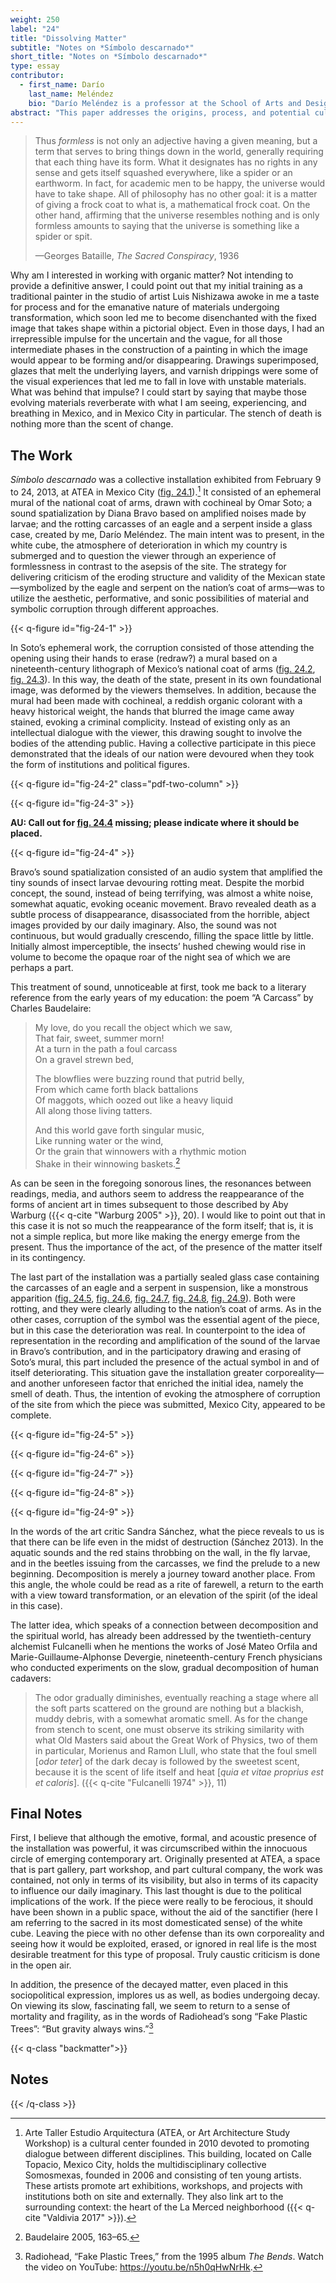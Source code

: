 ```yaml
---
weight: 250
label: "24"
title: "Dissolving Matter"
subtitle: "Notes on *Símbolo descarnado*"
short_title: "Notes on *Símbolo descarnado*"
type: essay
contributor:
  - first_name: Darío
    last_name: Meléndez
    bio: "Darío Meléndez is a professor at the School of Arts and Design at the Universidad Nacional Autónoma de México. He pursued his bachelor’s and master’s degrees in visual arts with a specialization in painting, as well as his doctorate in arts and design, at that university. His artistic research focuses on material explorations based in painting, while also touching on the fields of drawing, action art, installation art, and beyond."
abstract: "This paper addresses the origins, process, and potential cultural resonances of the installation *Símbolo descarnado* (2013), presented at ATEA, Mexico City, in 2013, which invoked the earthly presences of the eagle and the serpent, symbols on the Mexican flag, using organic matter that was undergoing decomposition. In this approach to the image as a Warburgian force field, the work proposes viewing the material and symbolic decomposition of Mexico’s foundational legend as rendering it a formless territory whose detritus appears to whisper that another nation is possible."
---
```


> Thus *formless* is not only an adjective having a given meaning, but a term that serves to bring things down in the world, generally requiring that each thing have its form. What it designates has no rights in any sense and gets itself squashed everywhere, like a spider or an earthworm. In fact, for academic men to be happy, the universe would have to take shape. All of philosophy has no other goal: it is a matter of giving a frock coat to what is, a mathematical frock coat. On the other hand, affirming that the universe resembles nothing and is only formless amounts to saying that the universe is something like a spider or spit.
>
> —Georges Bataille, *The Sacred Conspiracy*, 1936

Why am I interested in working with organic matter? Not intending to provide a definitive answer, I could point out that my initial training as a traditional painter in the studio of artist Luis Nishizawa awoke in me a taste for process and for the emanative nature of materials undergoing transformation, which soon led me to become disenchanted with the fixed image that takes shape within a pictorial object. Even in those days, I had an irrepressible impulse for the uncertain and the vague, for all those intermediate phases in the construction of a painting in which the image would appear to be forming and/or disappearing. Drawings superimposed, glazes that melt the underlying layers, and varnish drippings were some of the visual experiences that led me to fall in love with unstable materials. What was behind that impulse? I could start by saying that maybe those evolving materials reverberate with what I am seeing, experiencing, and breathing in Mexico, and in Mexico City in particular. The stench of death is nothing more than the scent of change.

## The Work

*Símbolo descarnado* was a collective installation exhibited from February 9 to 24, 2013, at ATEA in Mexico City ([fig. 24.1](#fig-24-1)).[^1] It consisted of an ephemeral mural of the national coat of arms, drawn with cochineal by Omar Soto; a sound spatialization by Diana Bravo based on amplified noises made by larvae; and the rotting carcasses of an eagle and a serpent inside a glass case, created by me, Darío Meléndez. The main intent was to present, in the white cube, the atmosphere of deterioration in which my country is submerged and to question the viewer through an experience of formlessness in contrast to the asepsis of the site. The strategy for delivering criticism of the eroding structure and validity of the Mexican state—symbolized by the eagle and serpent on the nation’s coat of arms—was to utilize the aesthetic, performative, and sonic possibilities of material and symbolic corruption through different approaches.

{{< q-figure id="fig-24-1" >}}

In Soto’s ephemeral work, the corruption consisted of those attending the opening using their hands to erase (redraw?) a mural based on a nineteenth-century lithograph of Mexico’s national coat of arms ([fig. 24.2](#fig-24-2), [fig. 24.3](#fig-24-3)). In this way, the death of the state, present in its own foundational image, was deformed by the viewers themselves. In addition, because the mural had been made with cochineal, a reddish organic colorant with a heavy historical weight, the hands that blurred the image came away stained, evoking a criminal complicity. Instead of existing only as an intellectual dialogue with the viewer, this drawing sought to involve the bodies of the attending public. Having a collective participate in this piece demonstrated that the ideals of our nation were devoured when they took the form of institutions and political figures.

{{< q-figure id="fig-24-2" class="pdf-two-column" >}}

{{< q-figure id="fig-24-3" >}}

**AU: Call out for [fig. 24.4](#fig-24-4) missing; please indicate where it should be placed.**

{{< q-figure id="fig-24-4" >}}

Bravo’s sound spatialization consisted of an audio system that amplified the tiny sounds of insect larvae devouring rotting meat. Despite the morbid concept, the sound, instead of being terrifying, was almost a white noise, somewhat aquatic, evoking oceanic movement. Bravo revealed death as a subtle process of disappearance, disassociated from the horrible, abject images provided by our daily imaginary. Also, the sound was not continuous, but would gradually crescendo, filling the space little by little. Initially almost imperceptible, the insects’ hushed chewing would rise in volume to become the opaque roar of the night sea of which we are perhaps a part.

This treatment of sound, unnoticeable at first, took me back to a literary reference from the early years of my education: the poem “A Carcass” by Charles Baudelaire:

> My love, do you recall the object which we saw,\
> That fair, sweet, summer morn!\
> At a turn in the path a foul carcass\
> On a gravel strewn bed,
>
> The blowflies were buzzing round that putrid belly,\
> From which came forth black battalions\
> Of maggots, which oozed out like a heavy liquid\
> All along those living tatters.
>
> And this world gave forth singular music,\
> Like running water or the wind,\
> Or the grain that winnowers with a rhythmic motion\
> Shake in their winnowing baskets.[^2]

As can be seen in the foregoing sonorous lines, the resonances between readings, media, and authors seem to address the reappearance of the forms of ancient art in times subsequent to those described by Aby Warburg ({{< q-cite "Warburg 2005" >}}, 20). I would like to point out that in this case it is not so much the reappearance of the form itself; that is, it is not a simple replica, but more like making the energy emerge from the present. Thus the importance of the act, of the presence of the matter itself in its contingency.

The last part of the installation was a partially sealed glass case containing the carcasses of an eagle and a serpent in suspension, like a monstrous apparition ([fig. 24.5](#fig-24-5), [fig. 24.6](#fig-24-6), [fig. 24.7](#fig-24-7), [fig. 24.8](#fig-24-8), [fig. 24.9](#fig-24-9)). Both were rotting, and they were clearly alluding to the nation’s coat of arms. As in the other cases, corruption of the symbol was the essential agent of the piece, but in this case the deterioration was real. In counterpoint to the idea of representation in the recording and amplification of the sound of the larvae in Bravo’s contribution, and in the participatory drawing and erasing of Soto’s mural, this part included the presence of the actual symbol in and of itself deteriorating. This situation gave the installation greater corporeality—and another unforeseen factor that enriched the initial idea, namely the smell of death. Thus, the intention of evoking the atmosphere of corruption of the site from which the piece was submitted, Mexico City, appeared to be complete.

{{< q-figure id="fig-24-5" >}}

{{< q-figure id="fig-24-6" >}}

{{< q-figure id="fig-24-7" >}}

{{< q-figure id="fig-24-8" >}}

{{< q-figure id="fig-24-9" >}}

In the words of the art critic Sandra Sánchez, what the piece reveals to us is that there can be life even in the midst of destruction (Sánchez 2013). In the aquatic sounds and the red stains throbbing on the wall, in the fly larvae, and in the beetles issuing from the carcasses, we find the prelude to a new beginning. Decomposition is merely a journey toward another place. From this angle, the whole could be read as a rite of farewell, a return to the earth with a view toward transformation, or an elevation of the spirit (of the ideal in this case).

The latter idea, which speaks of a connection between decomposition and the spiritual world, has already been addressed by the twentieth-century alchemist Fulcanelli when he mentions the works of José Mateo Orfila and Marie-Guillaume-Alphonse Devergie, nineteenth-century French physicians who conducted experiments on the slow, gradual decomposition of human cadavers:

> The odor gradually diminishes, eventually reaching a stage where all the soft parts scattered on the ground are nothing but a blackish, muddy debris, with a somewhat aromatic smell. As for the change from stench to scent, one must observe its striking similarity with what Old Masters said about the Great Work of Physics, two of them in particular, Morienus and Ramon Llull, who state that the foul smell \[*odor teter*\] of the dark decay is followed by the sweetest scent, because it is the scent of life itself and heat \[*quia et vitae proprius est et caloris*\]. ({{< q-cite "Fulcanelli 1974" >}}, 11)

## Final Notes

First, I believe that although the emotive, formal, and acoustic presence of the installation was powerful, it was circumscribed within the innocuous circle of emerging contemporary art. Originally presented at ATEA, a space that is part gallery, part workshop, and part cultural company, the work was contained, not only in terms of its visibility, but also in terms of its capacity to influence our daily imaginary. This last thought is due to the political implications of the work. If the piece were really to be ferocious, it should have been shown in a public space, without the aid of the sanctifier (here I am referring to the sacred in its most domesticated sense) of the white cube. Leaving the piece with no other defense than its own corporeality and seeing how it would be exploited, erased, or ignored in real life is the most desirable treatment for this type of proposal. Truly caustic criticism is done in the open air.

In addition, the presence of the decayed matter, even placed in this sociopolitical expression, implores us as well, as bodies undergoing decay. On viewing its slow, fascinating fall, we seem to return to a sense of mortality and fragility, as in the words of Radiohead’s song “Fake Plastic Trees”: “But gravity always wins.”[^3]

{{< q-class "backmatter">}}
## Notes
{{< /q-class >}}

[^1]: Arte Taller Estudio Arquitectura (ATEA, or Art Architecture Study Workshop) is a cultural center founded in 2010 devoted to promoting dialogue between different disciplines. This building, located on Calle Topacio, Mexico City, holds the multidisciplinary collective Somosmexas, founded in 2006 and consisting of ten young artists. These artists promote art exhibitions, workshops, and projects with institutions both on site and externally. They also link art to the surrounding context: the heart of the La Merced neighborhood ({{< q-cite "Valdivia 2017" >}}).

[^2]: Baudelaire 2005, 163–65.

[^3]: Radiohead, “Fake Plastic Trees,” from the 1995 album *The Bends*. Watch the video on YouTube: <https://youtu.be/n5h0qHwNrHk>.
